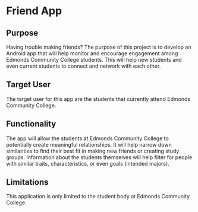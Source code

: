 # Friend App

## Purpose
Having trouble making friends? The purpose of this project is to develop an Android app that will help monitor and encourage engagement among Edmonds Community College students. This will help new students and even current students to connect and network with each other.

## Target User 
The target user for this app are the students that currently attend Edmonds Community College.

## Functionality
The app will allow the students at Edmonds Community College to potentially create meaningful relationships. It will help narrow down similarities to find their best fit in making new friends or creating study groups. Information about the students themselves will help filter for people with similar traits, characteristics, or even goals (intended majors).

## Limitations
This application is only limited to the student body at Edmonds Community College.
